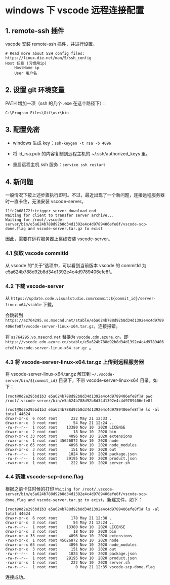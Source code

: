 # windows 下 vscode 远程连接配置

## 1. remote-ssh 插件

vscode 安装 remote-ssh 插件，并进行设置。

```shell
# Read more about SSH config files: https://linux.die.net/man/5/ssh_config
Host 任意 (习惯用ip)
    HostName ip
    User 用户名
```

## 2. 设置 git 环境变量

PATH 增加一项（ssh 的几个 .exe 在这个路径下）：

```shell
C:\Program Files\Git\usr\bin
```

## 3. 配置免密

- windows 生成 key：`ssh-keygen -t rsa -b 4096`

- 将 id_rsa.pub 的内容复制到远程主机的 ~/.ssh/authorized_keys 里。

- 重启远程主机 ssh 服务：`service ssh restart`

## 4. 新问题

一般情况下按上述步骤执行即可。不过，最近出现了一个新问题，连接远程服务器时一直卡住，无法安装 vscode-server。

```shell
11fc2b68172f:trigger_server_download_end
Waiting for client to transfer server archive...
Waiting for /root/.vscode-server/bin/e5a624b788d92b8d34d1392e4c4d9789406efe8f/vscode-scp-done.flag and vscode-server.tar.gz to exist
```

因此，需要在远程服务器上离线安装 vscode-server。

### 4.1 获取 vscode commitId

从 vscode 的“关于”选项中，可以看到当前版本 vscode 的 commitId 为 e5a624b788d92b8d34d1392e4c4d9789406efe8f。

### 4.2 下载 vscode-server

从 `https://update.code.visualstudio.com/commit:${commit_id}/server-linux-x64/stable` 下载。

会跳转到 `https://az764295.vo.msecnd.net/stable/e5a624b788d92b8d34d1392e4c4d9789406efe8f/vscode-server-linux-x64.tar.gz`，连接报错。

将 `az764295.vo.msecnd.net` 替换为 `vscode.cdn.azure.cn`，即 `https://vscode.cdn.azure.cn/stable/e5a624b788d92b8d34d1392e4c4d9789406efe8f/vscode-server-linux-x64.tar.gz
`。

### 4.3 将 vscode-server-linux-x64.tar.gz 上传到远程服务器

将 vscode-server-linux-x64.tar.gz 解压到 `~/.vscode-server/bin/${commit_id}` 目录下，不带 vscode-server-linux-x64 目录。如下：

```shell
[root@0d2e295bd1b3 e5a624b788d92b8d34d1392e4c4d9789406efe8f]# pwd
/root/.vscode-server/bin/e5a624b788d92b8d34d1392e4c4d9789406efe8f

[root@0d2e295bd1b3 e5a624b788d92b8d34d1392e4c4d9789406efe8f]# ls -al
total 44624
drwxr-xr-x  6 root root      222 May 21 12:33 .
drwxr-xr-x  3 root root       54 May 21 12:24 ..
-rw-r--r--  1 root root    13380 Nov 10  2020 LICENSE
drwxr-xr-x  2 root root       18 Nov 10  2020 bin
drwxr-xr-x 33 root root     4096 Nov 10  2020 extensions
-rwxr-xr-x  1 root root 45626872 Nov 10  2020 node
drwxr-xr-x 65 root root     4096 Nov 10  2020 node_modules
drwxr-xr-x  3 root root      151 Nov 10  2020 out
-rw-r--r--  1 root root     1024 Nov 10  2020 package.json
-rw-r--r--  1 root root    29195 Nov 10  2020 product.json
-rwxr-xr-x  1 root root      222 Nov 10  2020 server.sh
```

### 4.4 新建 vscode-scp-done.flag

根据之前卡住时候的打印 `Waiting for /root/.vscode-server/bin/e5a624b788d92b8d34d1392e4c4d9789406efe8f/vscode-scp-done.flag and vscode-server.tar.gz to exist`，新建文件，如下：

```shell
[root@0d2e295bd1b3 e5a624b788d92b8d34d1392e4c4d9789406efe8f]# ls -al
total 44624
drwxr-xr-x  6 root root      178 May 21 12:38 .
drwxr-xr-x  3 root root       54 May 21 12:24 ..
-rw-r--r--  1 root root    13380 Nov 10  2020 LICENSE
drwxr-xr-x  2 root root       18 Nov 10  2020 bin
drwxr-xr-x 33 root root     4096 Nov 10  2020 extensions
-rwxr-xr-x  1 root root 45626872 Nov 10  2020 node
drwxr-xr-x 65 root root     4096 Nov 10  2020 node_modules
drwxr-xr-x  3 root root      151 Nov 10  2020 out
-rw-r--r--  1 root root     1024 Nov 10  2020 package.json
-rw-r--r--  1 root root    29195 Nov 10  2020 product.json
-rwxr-xr-x  1 root root      222 Nov 10  2020 server.sh
-rw-r--r--  1 root root        0 May 21 12:35 vscode-scp-done.flag
```

连接成功。
